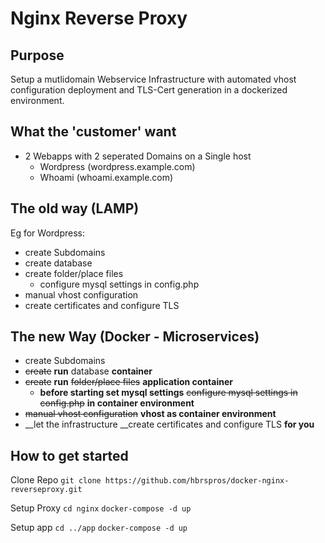 # Nginx Reverse Proxy

## Purpose
Setup a mutlidomain Webservice Infrastructure with automated vhost configuration deployment and TLS-Cert generation in a dockerized environment.

## What the 'customer' want
- 2 Webapps with 2 seperated Domains on a Single host
  - Wordpress (wordpress.example.com)
  - Whoami (whoami.example.com)

## The old way (LAMP)
Eg for Wordpress:
- create Subdomains
- create database
- create folder/place files 
  - configure mysql settings in config.php 
- manual vhost configuration
- create certificates and configure TLS 

## The new Way (Docker - Microservices)
- create Subdomains
- ~~create~~ __run__ database __container__
- ~~create~~ __run__ ~~folder/place files~~ __application container__
  - __before starting set mysql settings__ ~~configure mysql settings in config.php~~ __in container environment__ 
- ~~manual vhost configuration~~ __vhost as container environment__
- __let the infrastructure __create certificates and configure TLS __for you__



## How to get started

Clone Repo
`git clone https://github.com/hbrspros/docker-nginx-reverseproxy.git`

Setup Proxy
`cd nginx`
`docker-compose -d up`

Setup app
`cd ../app`
`docker-compose -d up`
